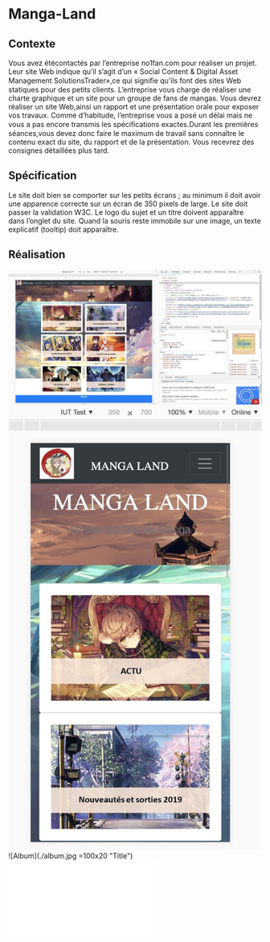 # Manga-Land
## Contexte 
Vous avez étécontactés par l’entreprise no1fan.com pour réaliser un projet. Leur site Web indique qu’il s’agit d’un « Social Content & Digital Asset Management SolutionsTrader»,ce qui signiﬁe qu’ils font des sites Web statiques pour des petits clients. L’entreprise vous charge de réaliser une charte graphique et un site pour un groupe de fans de mangas. 
Vous devrez réaliser un site Web,ainsi un rapport et une présentation orale pour exposer vos travaux. Comme d’habitude, l’entreprise vous a posé un délai mais ne vous a pas encore transmis les spéciﬁcations exactes.Durant les premières séances,vous devez donc faire le maximum de travail sans connaître le contenu exact du site, du rapport et de la présentation. Vous recevrez des consignes détaillées plus tard.
## Spécification
Le site doit bien se comporter sur les petits écrans ; au minimum il doit avoir une apparence correcte sur un écran de 350 pixels de large. Le site doit passer la validation W3C. Le logo du sujet et un titre doivent apparaître dans l’onglet du site. Quand la souris reste immobile sur une image, un texte explicatif (tooltip) doit apparaître. 

## Réalisation
![Accueil](./accueil.jpg "Accueil")
![Accueil 350px](./accueil2.jpg "Accueil")
![Album](./album.jpg =100x20 "Title")
![Rapport](./Rapport_Manga_Land.pdf "Rapport")

